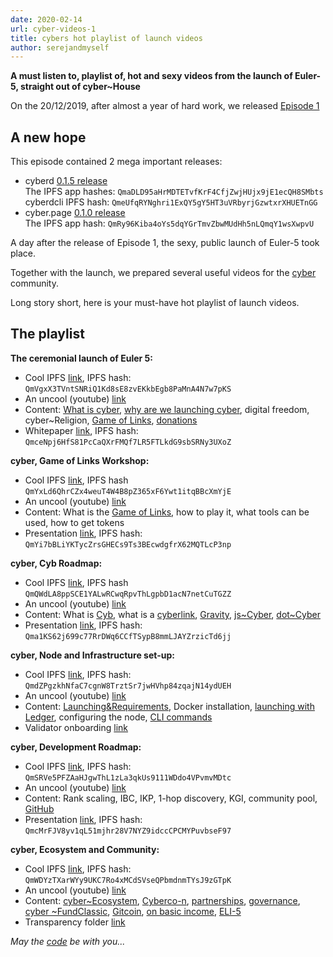```yaml
---
date: 2020-02-14
url: cyber-videos-1
title: cybers hot playlist of launch videos
author: serejandmyself
---
```


**A must listen to, playlist of, hot and sexy videos from the launch of Euler-5, straight out of cyber~House** 

On the 20/12/2019, after almost a year of hard work, we released [Episode 1](https://cybercongress.ai/euler-5-release/)

## A new hope 

This episode contained 2 mega important releases:
- cyberd [0.1.5 release](https://github.com/cybercongress/cyberd/releases/tag/euler-5)<br> 
The IPFS app hashes: `QmaDLD95aHrMDTETvfKrF4CfjZwjHUjx9jE1ecQH8SMbts`<br> 
cyberdcli IPFS hash: `QmeUfqRYNghri1ExQY5gY5HT3uVRbyrjGzwtxrXHUETnGG`
- cyber.page [0.1.0 release](https://github.com/cybercongress/dot-cyber/releases/tag/0.1.0)<br> 
The IPFS app hash: `QmRy96Kiba4oYs5dqYGrTmvZbwMUdHh5nLQmqY1wsXwpvU`

A day after the release of Episode 1, the sexy, public launch of Euler-5 took place. 

Together with the launch, we prepared several useful videos for the [cyber](https://cyber.page/) community. 

Long story short, here is your must-have hot playlist of launch videos.

## The playlist 

**The ceremonial launch of Euler 5:**
- Cool IPFS [link](https://ipfs.io/ipfs/QmVgxX3TVntSNRiQ1Kd8sE8zvEKkbEgb8PaMnA4N7w7pKS), IPFS hash: `QmVgxX3TVntSNRiQ1Kd8sE8zvEKkbEgb8PaMnA4N7w7pKS`
- An uncool (youtube) [link](https://www.youtube.com/watch?v=RS6w6wiAag4&list=PLOcP3DXQoNUXmh7ob0Fm6p12L20zn0zbT&index=6)
- Content: [What is cyber](https://github.com/cybercongress/congress/blob/master/ecosystem/validators/onboarding.md#the-mission), [why are we launching cyber](https://github.com/cybercongress/congress/blob/master/ecosystem/ELI-5%20FAQ.md#the-philosophy-behind-cyber), digital freedom, cyber~Religion, [Game of Links](https://cybercongress.ai/game-of-links/), [donations](https://github.com/cybercongress/congress/blob/master/ecosystem/ELI-5%20FAQ.md#what-are-the-distribution-games) 
- Whitepaper [link](https://ipfs.io/ipfs/QmceNpj6HfS81PcCaQXrFMQf7LR5FTLkdG9sbSRNy3UXoZ), IPFS hash: `QmceNpj6HfS81PcCaQXrFMQf7LR5FTLkdG9sbSRNy3UXoZ`

**cyber, Game of Links Workshop:** 
- Cool IPFS [link](https://ipfs.io/ipfs/QmYxLd6QhrCZx4weuT4W4B8pZ365xF6Ywt1itqBBcXmYjE), IPFS hash `QmYxLd6QhrCZx4weuT4W4B8pZ365xF6Ywt1itqBBcXmYjE`
- An uncool (youtube) [link](https://www.youtube.com/watch?v=mcCn_-GMO_k&list=PLOcP3DXQoNUXmh7ob0Fm6p12L20zn0zbT&index=5)
- Content: What is the [Game of Links](https://cybercongress.ai/game-of-links/), how to play it, what tools can be used, how to get tokens
- Presentation [link](https://ipfs.io/ipfs/QmYi7bBLiYKTycZrsGHECs9Ts3BEcwdgfrX62MQTLcP3np), IPFS hash: `QmYi7bBLiYKTycZrsGHECs9Ts3BEcwdgfrX62MQTLcP3np`

**cyber, Cyb Roadmap:** 
- Cool IPFS [link](https://ipfs.io/ipfs/QmQWdLA8ppSCE1YALwRCwqRpvThLgpbD1acN7netCuTGZZ), IPFS hash `QmQWdLA8ppSCE1YALwRCwqRpvThLgpbD1acN7netCuTGZZ`
- An uncool (youtube) [link](https://www.youtube.com/watch?v=rMOJ9Z_jjcc&list=PLOcP3DXQoNUXmh7ob0Fm6p12L20zn0zbT&index=4)
- Content: What is [Cyb](https://github.com/cybercongress/cyb), what is a [cyberlink](https://github.com/cybercongress/congress/blob/master/ecosystem/ELI-5%20FAQ.md#what-are-cyberlinks), [Gravity](https://github.com/cybercongress/gravity), [js~Cyber](https://cybercongress.ai/docs/cyberd/rpc/), [dot~Cyber](https://cyber.page/)
- Presentation [link](https://ipfs.io/ipfs/Qma1KS62j699c77RrDWq6CCfTSypB8mmLJAYZrzicTd6jj), IPFS hash: `Qma1KS62j699c77RrDWq6CCfTSypB8mmLJAYZrzicTd6jj`

**cyber, Node and Infrastructure set-up:** 
- Cool IPFS [link](https://ipfs.io/ipfs/QmdZPgzkhNfaC7cgnW8TrztSr7jwHVhp84zqajN14ydUEH), IPFS hash: `QmdZPgzkhNfaC7cgnW8TrztSr7jwHVhp84zqajN14ydUEH`
- An uncool (youtube) [link](https://www.youtube.com/watch?v=AMUatLPfNJM&list=PLOcP3DXQoNUXmh7ob0Fm6p12L20zn0zbT&index=1)
- Content: [Launching&Requirements](https://cybercongress.ai/docs/cyberd/run_validator/), Docker installation, [launching with Ledger](https://cybercongress.ai/docs/cyberd/validator_launch_with_tendermintkms_and_ledger/), configuring the node, [CLI commands](https://cybercongress.ai/docs/cyberd/ultimate-commands-guide/)
- Validator onboarding [link](https://github.com/cybercongress/congress/blob/master/ecosystem/validators/onboarding.md)

**cyber, Development Roadmap:** 
- Cool IPFS [link](https://ipfs.io/ipfs/QmSRVe5PFZAaHJgwThL1zLa3qkUs9111WDdo4VPvmvMDtc), IPFS hash: `QmSRVe5PFZAaHJgwThL1zLa3qkUs9111WDdo4VPvmvMDtc`
- An uncool (youtube) [link](https://www.youtube.com/watch?v=cyiNKco4HUk&list=PLOcP3DXQoNUXmh7ob0Fm6p12L20zn0zbT&index=2)
- Content: Rank scaling, IBC, IKP, 1-hop discovery, KGI, community pool, [GitHub](https://github.com/cybercongress/cyberd)
- Presentation [link](https://ipfs.io/ipfs/QmcMrFJV8yv1qL51mjhr28V7NYZ9idccCPCMYPuvbseF97), IPFS hash: `QmcMrFJV8yv1qL51mjhr28V7NYZ9idccCPCMYPuvbseF97`

**cyber, Ecosystem and Community:** 
- Cool IPFS [link](https://ipfs.io/ipfs/QmWDYzTXarWYy9UKC7Ro4xMCdSVseQPbmdnmTYsJ9zGTpK), IPFS hash: `QmWDYzTXarWYy9UKC7Ro4xMCdSVseQPbmdnmTYsJ9zGTpK`
- An uncool (youtube) [link](https://www.youtube.com/watch?v=BA2G3APAlUA&list=PLOcP3DXQoNUXmh7ob0Fm6p12L20zn0zbT&index=3)
- Content: [cyber~Ecosystem](https://github.com/cybercongress/congress/blob/master/ecosystem/cyber~Ecosystem%20development%20paper.md), [Cyberco-n](https://github.com/cybercongress/congress/blob/master/ecosystem/cyber~Ecosystem%20development%20paper.md#cyberc0n), [partnerships](https://github.com/cybercongress/congress/blob/master/ecosystem/cyber~Ecosystem%20development%20paper.md#friendly-aliens-and-partenrships), [governance](https://github.com/cybercongress/congress/blob/master/ecosystem/cyber~Ecosystem%20development%20paper.md#governance-and-proposals), [cyber ~FundClassic](https://github.com/cybercongress/congress/blob/master/ecosystem/cyber~Ecosystem%20development%20paper.md#cyberfundclassic), [Gitcoin](https://gitcoin.co/cybercongress), [on basic income](https://github.com/cybercongress/congress/blob/master/ecosystem/usecases.md), [ELI-5](https://github.com/cybercongress/congress/blob/master/ecosystem/ELI-5%20FAQ.md)
- Transparency folder [link](https://github.com/cybercongress/congress/tree/master/ecosystem)

*May the [code](https://github.com/cybercongress/cyberd) be with you...*

